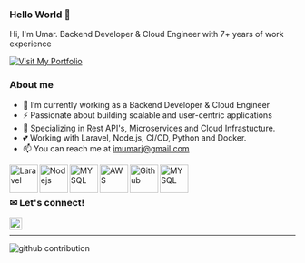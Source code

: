 ### Hello World 👋

Hi, I'm Umar. Backend Developer & Cloud Engineer with 7+ years of work experience

<a href="https://umarjamil.com" target="_blank">
    <img src="https://img.shields.io/badge/Visit-My_Portfolio-blue?style=for-the-badge&logo=github" alt="Visit My Portfolio">
</a>

### About me
  - 🔭  I’m currently working as a Backend Developer & Cloud Engineer
  - ⚡ Passionate about building scalable and user-centric applications
  - 🌱 Specializing in Rest API's, Microservices and Cloud Infrastucture.
  - 💕 Working with Laravel, Node.js, CI/CD, Python and Docker.
  - 📫 You can reach me at <a href="mailto:imumarj@gmail.com">imumarj@gmail.com</a>

  
<img align="left" alt="Laravel" width="50px" src="https://res.cloudinary.com/ujdeveloper/image/upload/v1742523296/extramedia/laravel-icon-1990x2048-xawylrh0_h4d2st.png" />
<img align="left" alt="Nodejs" width="50px" src="https://res.cloudinary.com/ujdeveloper/image/upload/v1741294793/extramedia/1174925_dodqpg.webp" />
<img align="left" alt="MYSQL" width="50px" src="https://res.cloudinary.com/ujdeveloper/image/upload/v1742918354/postgresql-icon-1987x2048-v2fkmdaw_qa2582.png" />
<img align="left" alt="AWS" width="50px" src="https://res.cloudinary.com/ujdeveloper/image/upload/v1742523450/extramedia/aws-icon-2048x1224-tyr5ef11_systvb.png" />
<img align="left" alt="Github" width="50px" src="https://res.cloudinary.com/ujdeveloper/image/upload/v1742523511/extramedia/25231_fy4a6q.png" />
<img align="left" alt="MYSQL" width="50px" src="https://res.cloudinary.com/ujdeveloper/image/upload/v1742918274/png-transparent-python-logo-thumbnail_p5ikf8.png" />
<br />
<br />


### ✉ Let's connect!

<a href="https://www.linkedin.com/in/chumarjamil/" target="_blank"><img align="left" src="https://edent.github.io/SuperTinyIcons/images/svg/linkedin.svg" width="22" /></a>


<br />

---


![github contribution](https://res.cloudinary.com/ujdeveloper/image/upload/v1698155741/github-contribution-grid-snake-dark_ffwvpe.svg)
